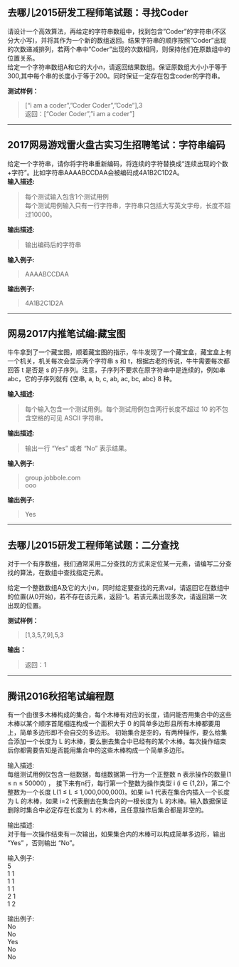 ## 去哪儿2015研发工程师笔试题：寻找Coder 

请设计一个高效算法，再给定的字符串数组中，找到包含”Coder”的字符串(不区分大小写)，并将其作为一个新的数组返回。结果字符串的顺序按照”Coder”出现的次数递减排列，若两个串中”Coder”出现的次数相同，则保持他们在原数组中的位置关系。  
给定一个字符串数组A和它的大小n，请返回结果数组。保证原数组大小小于等于300,其中每个串的长度小于等于200。同时保证一定存在包含coder的字符串。

**测试样例：**

> [“i am a coder”,”Coder Coder”,”Code”],3  
> 返回：[“Coder Coder”,”i am a coder”]

---

## 2017网易游戏雷火盘古实习生招聘笔试：字符串编码 


给定一个字符串，请你将字符串重新编码，将连续的字符替换成“连续出现的个数+字符”。比如字符串AAAABCCDAA会被编码成4A1B2C1D2A。  
**输入描述:**

> 每个测试输入包含1个测试用例  
> 每个测试用例输入只有一行字符串，字符串只包括大写英文字母，长度不超过10000。

**输出描述:**

> 输出编码后的字符串

**输入例子:**

> AAAABCCDAA

**输出例子:**

> 4A1B2C1D2A



---

## 网易2017内推笔试编:藏宝图 


牛牛拿到了一个藏宝图，顺着藏宝图的指示，牛牛发现了一个藏宝盒，藏宝盒上有一个机关，机关每次会显示两个字符串 s 和 t，根据古老的传说，牛牛需要每次都回答 t 是否是 s 的子序列。注意，子序列不要求在原字符串中是连续的，例如串 abc，它的子序列就有 {空串, a, b, c, ab, ac, bc, abc} 8 种。

**输入描述:**

> 每个输入包含一个测试用例。每个测试用例包含两行长度不超过 10 的不包含空格的可见 ASCII 字符串。

**输出描述:**

> 输出一行 “Yes” 或者 “No” 表示结果。

**输入例子:**

> group.jobbole.com  
> ooo

**输出例子:**

> Yes


---

## 去哪儿2015研发工程师笔试题：二分查找 


对于一个有序数组，我们通常采用二分查找的方式来定位某一元素，请编写二分查找的算法，在数组中查找指定元素。

给定一个整数数组A及它的大小n，同时给定要查找的元素val，请返回它在数组中的位置(从0开始)，若不存在该元素，返回-1。若该元素出现多次，请返回第一次出现的位置。

**测试样例：**

> [1,3,5,7,9],5,3

**输出：**

> 返回：1



---


## 腾讯2016秋招笔试编程题 


有一个由很多木棒构成的集合，每个木棒有对应的长度，请问能否用集合中的这些木棒以某个顺序首尾相连构成一个面积大于 0 的简单多边形且所有木棒都要用上，简单多边形即不会自交的多边形。 初始集合是空的，有两种操作，要么给集合添加一个长度为 L 的木棒，要么删去集合中已经有的某个木棒。每次操作结束后你都需要告知是否能用集合中的这些木棒构成一个简单多边形。

输入描述:  
每组测试用例仅包含一组数据，每组数据第一行为一个正整数 n 表示操作的数量(1 ≤ n ≤ 50000) ， 接下来有n行，每行第一个整数为操作类型 i (i ∈ {1,2})，第二个整数为一个长度 L(1 ≤ L ≤ 1,000,000,000)。如果 i=1 代表在集合内插入一个长度为 L 的木棒，如果 i=2 代表删去在集合内的一根长度为 L 的木棒。输入数据保证删除时集合中必定存在长度为 L 的木棒，且任意操作后集合都是非空的。

输出描述:  
对于每一次操作结束有一次输出，如果集合内的木棒可以构成简单多边形，输出 “Yes” ，否则输出 “No”。

输入例子:  
5  
1 1  
1 1  
1 1  
2 1  
1 2

输出例子:  
No  
No  
Yes  
No  
No



